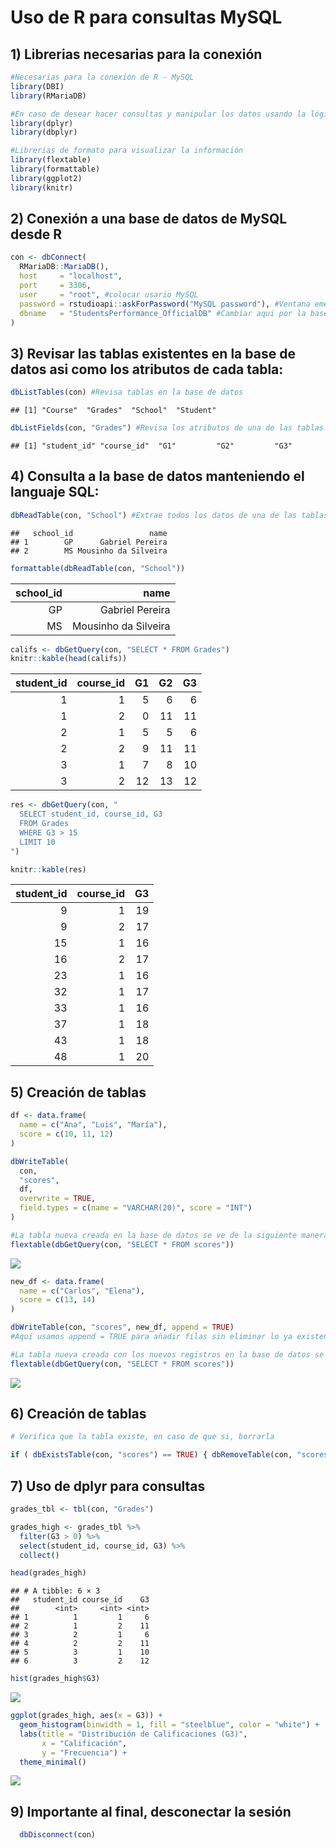Uso de R para consultas MySQL
================

## 1) Librerias necesarias para la conexión

``` r
#Necesarias para la conexión de R - MySQL
library(DBI) 
library(RMariaDB)

#En caso de desear hacer consultas y manipular los datos usando la lógica dplyr
library(dplyr)
library(dbplyr)

#Librerias de formato para visualizar la información
library(flextable)
library(formattable)
library(ggplot2)
library(knitr)
```

## 2) Conexión a una base de datos de MySQL desde R

``` r
con <- dbConnect(
  RMariaDB::MariaDB(),
  host     = "localhost",
  port     = 3306,
  user     = "root", #colocar usario MySQL
  password = rstudioapi::askForPassword("MySQL password"), #Ventana emergente para solicitar password
  dbname   = "StudentsPerformance_OfficialDB" #Cambiar aqui por la base de datos que se desea conectar
)
```

## 3) Revisar las tablas existentes en la base de datos asi como los atributos de cada tabla:

``` r
dbListTables(con) #Revisa tablas en la base de datos
```

    ## [1] "Course"  "Grades"  "School"  "Student"

``` r
dbListFields(con, "Grades") #Revisa los atributos de una de las tablas
```

    ## [1] "student_id" "course_id"  "G1"         "G2"         "G3"

## 4) Consulta a la base de datos manteniendo el languaje SQL:

``` r
dbReadTable(con, "School") #Extrae todos los datos de una de las tablas
```

    ##   school_id                 name
    ## 1        GP      Gabriel Pereira
    ## 2        MS Mousinho da Silveira

``` r
formattable(dbReadTable(con, "School"))
```

<table class="table table-condensed">
<thead>
<tr>
<th style="text-align:right;">
school_id
</th>
<th style="text-align:right;">
name
</th>
</tr>
</thead>
<tbody>
<tr>
<td style="text-align:right;">
GP
</td>
<td style="text-align:right;">
Gabriel Pereira
</td>
</tr>
<tr>
<td style="text-align:right;">
MS
</td>
<td style="text-align:right;">
Mousinho da Silveira
</td>
</tr>
</tbody>
</table>

``` r
califs <- dbGetQuery(con, "SELECT * FROM Grades")
knitr::kable(head(califs))
```

| student_id | course_id |  G1 |  G2 |  G3 |
|-----------:|----------:|----:|----:|----:|
|          1 |         1 |   5 |   6 |   6 |
|          1 |         2 |   0 |  11 |  11 |
|          2 |         1 |   5 |   5 |   6 |
|          2 |         2 |   9 |  11 |  11 |
|          3 |         1 |   7 |   8 |  10 |
|          3 |         2 |  12 |  13 |  12 |

``` r
res <- dbGetQuery(con, "
  SELECT student_id, course_id, G3
  FROM Grades
  WHERE G3 > 15
  LIMIT 10
")

knitr::kable(res)
```

| student_id | course_id |  G3 |
|-----------:|----------:|----:|
|          9 |         1 |  19 |
|          9 |         2 |  17 |
|         15 |         1 |  16 |
|         16 |         2 |  17 |
|         23 |         1 |  16 |
|         32 |         1 |  17 |
|         33 |         1 |  16 |
|         37 |         1 |  18 |
|         43 |         1 |  18 |
|         48 |         1 |  20 |

## 5) Creación de tablas

``` r
df <- data.frame(
  name = c("Ana", "Luis", "María"),
  score = c(10, 11, 12)
)

dbWriteTable(
  con,
  "scores",
  df,
  overwrite = TRUE,
  field.types = c(name = "VARCHAR(20)", score = "INT")
)

#La tabla nueva creada en la base de datos se ve de la siguiente manera:
flextable(dbGetQuery(con, "SELECT * FROM scores"))
```

<img src="R_SQL_files/figure-gfm/detalle3-1.png" style="display: block; margin: auto;" />

``` r
new_df <- data.frame(
  name = c("Carlos", "Elena"),
  score = c(13, 14)
)

dbWriteTable(con, "scores", new_df, append = TRUE)
#Aquí usamos append = TRUE para añadir filas sin eliminar lo ya existente

#La tabla nueva creada con los nuevos registros en la base de datos se ve de la siguiente manera:
flextable(dbGetQuery(con, "SELECT * FROM scores"))
```

<img src="R_SQL_files/figure-gfm/detalle3-2.png" style="display: block; margin: auto;" />

## 6) Creación de tablas

``` r
# Verifica que la tabla existe, en caso de que si, borrarla

if ( dbExistsTable(con, "scores") == TRUE) { dbRemoveTable(con, "scores") }
```

## 7) Uso de dplyr para consultas

``` r
grades_tbl <- tbl(con, "Grades")

grades_high <- grades_tbl %>%
  filter(G3 > 0) %>%
  select(student_id, course_id, G3) %>%
  collect()

head(grades_high)
```

    ## # A tibble: 6 × 3
    ##   student_id course_id    G3
    ##        <int>     <int> <int>
    ## 1          1         1     6
    ## 2          1         2    11
    ## 3          2         1     6
    ## 4          2         2    11
    ## 5          3         1    10
    ## 6          3         2    12

``` r
hist(grades_high$G3)
```

<img src="R_SQL_files/figure-gfm/detalle5-1.png" style="display: block; margin: auto;" />

``` r
ggplot(grades_high, aes(x = G3)) +
  geom_histogram(binwidth = 1, fill = "steelblue", color = "white") +
  labs(title = "Distribución de Calificaciones (G3)",
       x = "Calificación",
       y = "Frecuencia") +
  theme_minimal()
```

<img src="R_SQL_files/figure-gfm/detalle5-2.png" style="display: block; margin: auto;" />

## 9) Importante al final, desconectar la sesión

``` r
  dbDisconnect(con)
```
